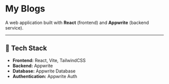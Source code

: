 # My Blogs

A web application built with **React** (frontend) and **Appwrite** (backend service).

---

## 🚀 Tech Stack
- **Frontend:** React, Vite, TailwindCSS
- **Backend:** Appwrite 
- **Database:** Appwrite Database
- **Authentication:** Appwrite Auth


